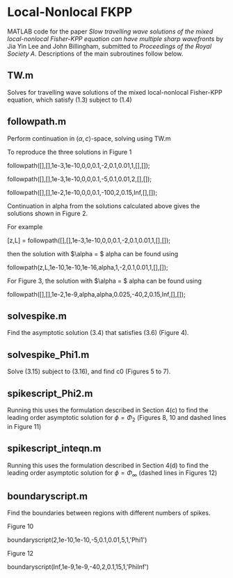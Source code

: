 # Local-Nonlocal FKPP
 
MATLAB code for the paper *Slow travelling wave solutions of the mixed local-nonlocal Fisher-KPP equation can have multiple sharp wavefronts* by Jia Yin Lee and John Billingham, submitted to *Proceedings of the Royal Society A*. Descriptions of the main subroutines follow below.

## TW.m
Solves for travelling wave solutions of the mixed local-nonlocal Fisher-KPP equation, which satisfy (1.3) subject to (1.4)

## followpath.m
Perform continuation in $(\alpha,c)$-space, solving using TW.m


To reproduce the three solutions in Figure 1

followpath([],[],1e-3,1e-10,0,0,0.1,-2,0.1,0.01,1,[],[]);

followpath([],[],1e-3,1e-10,0,0,0.1,-5,0.1,0.01,2,[],[]);

followpath([],[],1e-2,1e-10,0,0,0.1,-100,2,0.15,Inf,[],[]);


Continuation in alpha from the solutions calculated above gives the solutions shown in Figure 2.

For example 

[z,L] = followpath([],[],1e-3,1e-10,0,0,0.1,-2,0.1,0.01,1,[],[]);

then the solution with $\alpha = $ alpha can be found using

followpath(z,L,1e-10,1e-10,1e-16,alpha,1,-2,0.1,0.01,1,[],[]);


For Figure 3, the solution with $\alpha = $ alpha can be found using

followpath([],[],1e-2,1e-9,alpha,alpha,0.025,-40,2,0.15,Inf,[],[]);


## solvespike.m
Find the asymptotic solution (3.4) that satisfies (3.6) (Figure 4).

## solvespike_Phi1.m
Solve (3.15) subject to (3.16), and find c0 (Figures 5 to 7).

## spikescript_Phi2.m
Running this uses the formulation described in Section 4(c) to find the leading order asymptotic solution for $\phi = \Phi_2$ (Figures 8, 10 and dashed lines in Figure 11)

## spikescript_inteqn.m
Running this uses the formulation described in Section 4(d) to find the leading order asymptotic solution for $\phi = \Phi_{\infty}$ (dashed lines in Figures 12)

## boundaryscript.m
Find the boundaries between regions with different numbers of spikes. 

Figure 10 

boundaryscript(2,1e-10,1e-10,-5,0.1,0.01,5,1,'Phi1')

Figure 12 

boundaryscript(Inf,1e-9,1e-9,-40,2,0.1,15,1,'PhiInf')